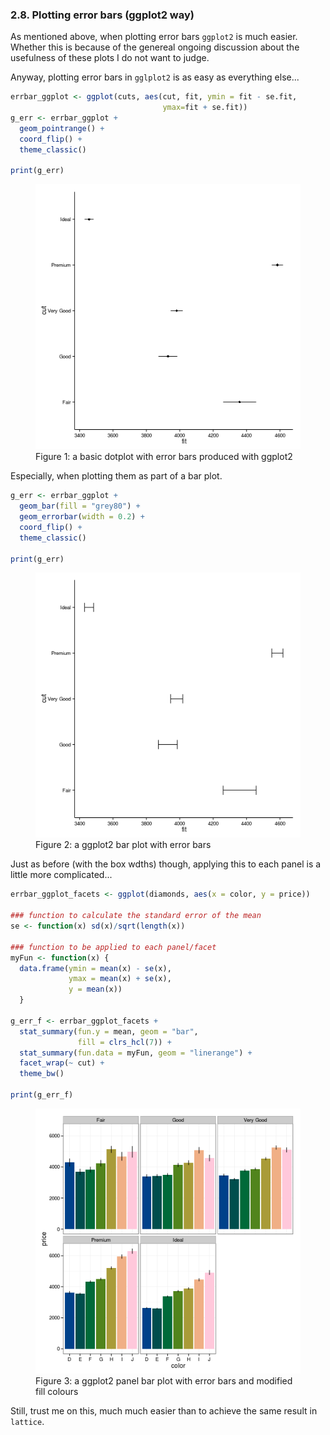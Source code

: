 

### 2.8. Plotting error bars (ggplot2 way)

As mentioned above, when plotting error bars ```ggplot2``` is much easier. Whether this is because of the genereal ongoing discussion about the usefulness of these plots I do not want to judge.

Anyway, plotting error bars in ```gglplot2``` is as easy as everything else...


```r
errbar_ggplot <- ggplot(cuts, aes(cut, fit, ymin = fit - se.fit, 
                                  ymax=fit + se.fit))
g_err <- errbar_ggplot + 
  geom_pointrange() +
  coord_flip() +
  theme_classic()

print(g_err)
```

<figure><img src="../../book_figures/gg err.png"><figcaption>Figure 1: a basic dotplot with error bars produced with ggplot2</figcaption></figure>

Especially, when plotting them as part of a bar plot.


```r
g_err <- errbar_ggplot + 
  geom_bar(fill = "grey80") +
  geom_errorbar(width = 0.2) +
  coord_flip() +
  theme_classic()

print(g_err)
```

<figure><img src="../../book_figures/gg err bar.png"><figcaption>Figure 2: a ggplot2 bar plot with error bars</figcaption></figure>

Just as before (with the box wdths) though, applying this to each panel is a little more complicated...


```r
errbar_ggplot_facets <- ggplot(diamonds, aes(x = color, y = price))

### function to calculate the standard error of the mean
se <- function(x) sd(x)/sqrt(length(x))

### function to be applied to each panel/facet
myFun <- function(x) {
  data.frame(ymin = mean(x) - se(x), 
             ymax = mean(x) + se(x), 
             y = mean(x))
  }

g_err_f <- errbar_ggplot_facets + 
  stat_summary(fun.y = mean, geom = "bar", 
               fill = clrs_hcl(7)) + 
  stat_summary(fun.data = myFun, geom = "linerange") + 
  facet_wrap(~ cut) +
  theme_bw()

print(g_err_f)
```

<figure><img src="../../book_figures/gg facet err bar.png"><figcaption>Figure 3: a ggplot2 panel bar plot with error bars and modified fill colours</figcaption></figure>

Still, trust me on this, much much easier than to achieve the same result in ```lattice```.

